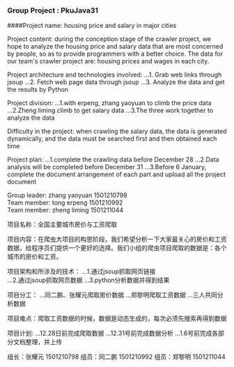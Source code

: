 ### Group Project : PkuJava31

####Project name: housing price and salary in major cities

Project content: during the conception stage of the crawler project, we hope to analyze the housing price and salary data that are most concerned by people, so as to provide programmers with a better choice. The data for our team's crawler project are: housing prices and wages in each city.

Project architecture and technologies involved:
...1. Grab web links through jsoup
...2. Fetch web page data through jsoup
...3. Analyze the data and get the results by Python

Project division: 
...1.with erpeng, zhang yaoyuan to climb the price data
...2.Zheng liming climb to get salary data
...3.The three work together to analyze the data

Difficulty in the project: when crawling the salary data, the data is generated dynamically, and the data must be searched first and then obtained each time

Project plan: 
...1.complete the crawling data before December 28
...2.Data analysis will be completed before December 31
...3.Before 6 January, complete the document arrangement of each part and upload all the project document

Group leader: zhang yaoyuan 1501210798  
Team member: tong erpeng 1501210992  
Team member: zheng liming 1501211044


项目名称：全国主要城市房价与工资爬取

项目内容：在爬虫大项目的构思阶段，我们希望分析一下大家最关心的房价和工资数据，给程序员们提供一个更好的选择。我们小组的爬虫项目爬取的数据是：各个城市的房价和工资。

项目架构和所涉及的技术：
...1.通过jsoup抓取网页链接  
...2.通过jsoup抓取网页数据
...3.python分析数据并得到结果
          
项目分工：
...同二鹏、张耀元爬取房价数据 
...郑黎明爬取工资数据
...三人共同分析数据

项目难点：爬取工资数据的时候，数据是动态生成的，每次必须先搜索再得到数据

项目计划: 
...12.28日前完成爬取数据
...12.31号前完成数据分析
...1.6号前完成各部分文档整理，并上传
         
         
组长：张耀元 1501210798 
组员：同二鹏 1501210992 
组员：郑黎明 1501211044 
